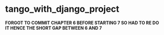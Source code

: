 # tango_with_django_project

**FORGOT TO COMMIT CHAPTER 6 BEFORE STARTING 7 SO HAD TO RE DO IT HENCE THE SHORT GAP BETWEEN 6 AND 7**
